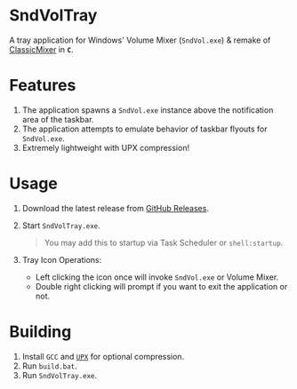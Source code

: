 # SndVolTray
A tray application for Windows' Volume Mixer (`SndVol.exe`) & remake of [ClassicMixer](https://github.com/7gxycn08/ClassicMixer) in **`C`**.

# Features
1. The application spawns a `SndVol.exe` instance above the notification area of the taskbar.
2. The application attempts to emulate behavior of taskbar flyouts for `SndVol.exe`.
3. Extremely lightweight with UPX compression!

# Usage
1. Download the latest release from [GitHub Releases](https://github.com/Aetopia/SndVolTray/releases/latest).
2. Start `SndVolTray.exe`.
    > You may add this to startup via Task Scheduler or `shell:startup`.
    
3. Tray Icon Operations:    
    - Left clicking the icon once will invoke `SndVol.exe` or Volume Mixer.
    - Double right clicking will prompt if you want to exit the application or not.

# Building
1. Install `GCC` and [`UPX`](https://upx.github.io) for optional compression.
2. Run `build.bat`.
3. Run `SndVolTray.exe`.
